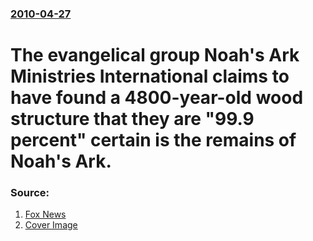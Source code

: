 ### [2010-04-27](/news/2010/04/27/index.md)

#  The evangelical group Noah's Ark Ministries International claims to have found a 4800-year-old wood structure that they are "99.9 percent" certain is the remains of Noah's Ark. 




### Source:

1. [Fox News](http://www.foxnews.com/scitech/2010/04/27/noahs-ark-found-turkey-ararat/)
1. [Cover Image](http://a57.foxnews.com/images.foxnews.com/content/fox-news/tech/2010/04/27/noahs-ark-found-turkey-ararat/_jcr_content/par/featured-media/media-1.img.jpg/0/0/1421900556666.jpg?ve=1)
